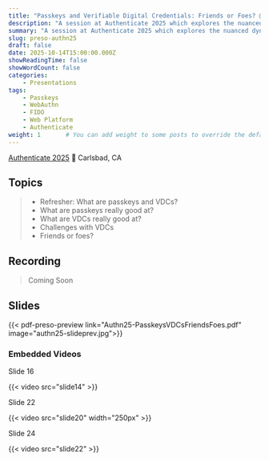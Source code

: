 ```yaml
---
title: "Passkeys and Verifiable Digital Credentials: Friends or Foes? @ Authenticate 2025"
description: "A session at Authenticate 2025 which explores the nuanced dynamics between passkeys and verifiable digital credentials, and their technological foundations across usability, privacy, trust models, and ecosystems with the goal of answering whether passkeys and verifiable digital credentials are friends or foes—and how these technologies might collaboratively shape the future of secure, user-centric digital identity systems."
summary: "A session at Authenticate 2025 which explores the nuanced dynamics between passkeys and verifiable digital credentials, and their technological foundations across usability, privacy, trust models, and ecosystems with the goal of answering whether passkeys and verifiable digital credentials are friends or foes—and how these technologies might collaboratively shape the future of secure, user-centric digital identity systems."
slug: preso-authn25
draft: false
date: 2025-10-14T15:00:00.000Z
showReadingTime: false
showWordCount: false
categories:
    - Presentations
tags:
    - Passkeys
    - WebAuthn
    - FIDO
    - Web Platform
    - Authenticate
weight: 1       # You can add weight to some posts to override the default sorting (date descending)
---
```


[Authenticate 2025](https://authenticatecon.com/event/authenticate-2025/) 📍 Carlsbad, CA

## Topics

> - Refresher: What are passkeys and VDCs?
> - What are passkeys really good at?
> - What are VDCs really good at?
> - Challenges with VDCs
> - Friends or foes?

## Recording

> Coming Soon

## Slides

{{< pdf-preso-preview link="Authn25-PasskeysVDCsFriendsFoes.pdf" image="authn25-slideprev.jpg">}}

### Embedded Videos

Slide 16

{{< video src="slide14" >}}

Slide 22

{{< video src="slide20" width="250px" >}}

Slide 24

{{< video src="slide22" >}}
